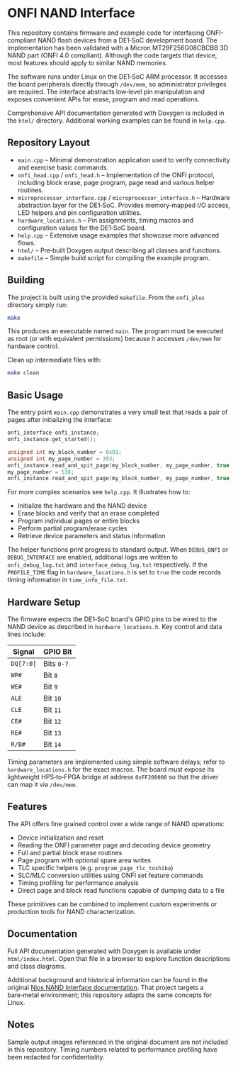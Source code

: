 # ONFI NAND Interface



This repository contains firmware and example code for interfacing ONFI-compliant NAND flash devices from a DE1‑SoC development board.  The implementation has been validated with a Micron MT29F256G08CBCBB 3D NAND part (ONFI&nbsp;4.0 compliant).  Although the code targets that device, most features should apply to similar NAND memories.

The software runs under Linux on the DE1‑SoC ARM processor.  It accesses the board peripherals directly through `/dev/mem`, so administrator privileges are required.  The interface abstracts low‑level pin manipulation and exposes convenient APIs for erase, program and read operations.

Comprehensive API documentation generated with Doxygen is included in the `html/` directory.  Additional working examples can be found in `help.cpp`.


## Repository Layout

- `main.cpp` – Minimal demonstration application used to verify connectivity and exercise basic commands.
- `onfi_head.cpp` / `onfi_head.h` – Implementation of the ONFI protocol, including block erase, page program, page read and various helper routines.
- `microprocessor_interface.cpp` / `microprocessor_interface.h` – Hardware abstraction layer for the DE1‑SoC.  Provides memory‑mapped I/O access, LED helpers and pin configuration utilities.
- `hardware_locations.h` – Pin assignments, timing macros and configuration values for the DE1‑SoC board.
- `help.cpp` – Extensive usage examples that showcase more advanced flows.
- `html/` – Pre‑built Doxygen output describing all classes and functions.
- `makefile` – Simple build script for compiling the example program.

## Building

The project is built using the provided `makefile`.  From the `onfi_plus` directory simply run:

```bash
make
```

This produces an executable named `main`.  The program must be executed as root (or with equivalent permissions) because it accesses `/dev/mem` for hardware control.

Clean up intermediate files with:

```bash
make clean
```

## Basic Usage

The entry point `main.cpp` demonstrates a very small test that reads a pair of pages after initializing the interface:

```cpp
onfi_interface onfi_instance;
onfi_instance.get_started();

unsigned int my_block_number = 0x01;
unsigned int my_page_number = 393;
onfi_instance.read_and_spit_page(my_block_number, my_page_number, true);
my_page_number = 538;
onfi_instance.read_and_spit_page(my_block_number, my_page_number, true);
```

For more complex scenarios see `help.cpp`.  It illustrates how to:

- Initialize the hardware and the NAND device
- Erase blocks and verify that an erase completed
- Program individual pages or entire blocks
- Perform partial program/erase cycles
- Retrieve device parameters and status information

The helper functions print progress to standard output.  When `DEBUG_ONFI` or `DEBUG_INTERFACE` are enabled, additional logs are written to `onfi_debug_log.txt` and `interface_debug_log.txt` respectively.  If the `PROFILE_TIME` flag in `hardware_locations.h` is set to `true` the code records timing information in `time_info_file.txt`.

## Hardware Setup

The firmware expects the DE1‑SoC board's GPIO pins to be wired to the NAND device as described in `hardware_locations.h`.  Key control and data lines include:

| Signal | GPIO Bit |
| ------ | -------- |
| `DQ[7:0]` | Bits `0-7` |
| `WP#` | Bit `8` |
| `WE#` | Bit `9` |
| `ALE` | Bit `10` |
| `CLE` | Bit `11` |
| `CE#` | Bit `12` |
| `RE#` | Bit `13` |
| `R/B#` | Bit `14` |

Timing parameters are implemented using simple software delays; refer to `hardware_locations.h` for the exact macros.  The board must expose its lightweight HPS‑to‑FPGA bridge at address `0xFF200000` so that the driver can map it via `/dev/mem`.

## Features

The API offers fine grained control over a wide range of NAND operations:

- Device initialization and reset
- Reading the ONFI parameter page and decoding device geometry
- Full and partial block erase routines
- Page program with optional spare area writes
- TLC specific helpers (e.g. `program_page_tlc_toshiba`)
- SLC/MLC conversion utilities using ONFI set feature commands
- Timing profiling for performance analysis
- Direct page and block read functions capable of dumping data to a file

These primitives can be combined to implement custom experiments or production tools for NAND characterization.

## Documentation

Full API documentation generated with Doxygen is available under `html/index.html`.  Open that file in a browser to explore function descriptions and class diagrams.

Additional background and historical information can be found in the original [Nios NAND Interface documentation](https://sickranchez-c137.github.io/nios_NAND_interface/).  That project targets a bare‑metal environment; this repository adapts the same concepts for Linux.

## Notes

Sample output images referenced in the original document are not included in this repository.  Timing numbers related to performance profiling have been redacted for confidentiality.

